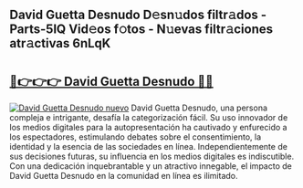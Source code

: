 ## David Guetta Desnudo D𝚎sn𝚞dos filtr𝚊dos - Parts-5lQ Vid𝚎os f𝚘tos - N𝚞evas filtr𝚊ciones atr𝚊ctivas 6nLqK

# <h2><a href="http://mb6ov6a.tromn.icu/?c=David+Guetta+Desnudo">🔗👉👉👉 David Guetta Desnudo 🔗🔗</a></h2>

[![David Guetta Desnudo nuevo](https://i.imgur.com/pEAQMta.gif)](http://mb6ov6a.tromn.icu/?c=David+Guetta+Desnudo)
David Guetta Desnudo, una persona compleja e intrigante, desafía la categorización fácil. Su uso innovador de los medios digitales para la autopresentación ha cautivado y enfurecido a los espectadores, estimulando debates sobre el consentimiento, la identidad y la esencia de las sociedades en línea. Independientemente de sus decisiones futuras, su influencia en los medios digitales es indiscutible. Con una dedicación inquebrantable y un atractivo innegable, el impacto de David Guetta Desnudo en la comunidad en línea es ilimitado.
